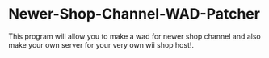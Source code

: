 # Newer-Shop-Channel-WAD-Patcher
This program will allow you to make a wad for newer shop channel and also make your own server for your very own wii shop host!.

